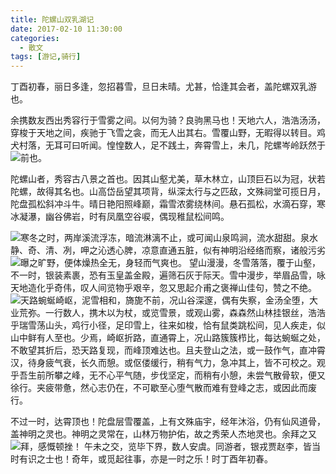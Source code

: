 ```yaml
---
title: 陀螺山双乳湖记
date: 2017-02-10 11:30:00
categories:
  - 散文
tags: [游记,骑行]
---
```


丁酉初春，丽日多逢，忽招暮雪，旦日未晴。尤甚，恰逢其会者，盖陀螺双乳游也。

余携数友西出秀容行于雪雾之间。以何为骑？良驹黑马也！天地六人，浩浩汤汤，穿梭于天地之间，疾驰于飞雪之衾，而无人出其右。雪覆山野，无暇得以转目。鸡犬村落，无耳可曰听闻。惶惶数人，足不践土，奔霄雪上，未几，陀螺岑岭跃然于前也。
<img src="/imgs/1501057985451.jpg" style="float:left;">

陀螺山者，秀容古八景之首也。因其山壑尤美，草木林立，山顶巨石以为冠，状若陀螺，故得其名也。山高岱岳望其项背，纵深太行与之匹敌，文殊祠堂可揽日月，陀盘孤松斜冲斗牛。晴日艳阳照峰巅，霜雪浓雾绕林间。悬石孤松，水滴石穿，寒冰凝瀑，幽谷佛岩，时有凤凰空谷唳，偶现稚鼠松间鸣。

<!-- more -->
<img src="/imgs/1501057999915.jpg" style="float:left;">
寒冬之时，两岸溪流浮冻，暗流淋漓不止，或可闻山泉鸣涧，流水甜甜。泉水静、奇、清、冽，呷之沁透心脾，凉意直通五脏，似有神明沿经络而察，诸般污劣曝之旷野，便体燥热全无，身轻而气爽也。
<img src="/imgs/1501058008651.jpg" style="float:left;">
望山漫漫，冬雪落落，覆于山壑，不一时，银装素裹，恐有玉皇盖金殿，遍筛石灰于际天。雪中漫步，举眉品雪，咏天地造化乎奇伟，叹人间览物乎艰辛，忽又思起介甫之褒禅山佳句，赞之不绝。
<img src="/imgs/1501058023275.jpg" style="float:left;">
天路蜿蜒崎岖，泥雪相和，旖旎不前，况山谷深邃，偶有失察，金汤全堕，大业荒弥。一行数人，携木以为杖，或览雪景，或观山雾，森森然山林挂银丝，浩浩乎瑞雪荡山头，鸡行小径，足印雪上，往来如梭，恰有鼠类跳松间，见人疾走，似山中鲜有人至也。少焉，崎岖折路，直通霄上，况山路簇簇栉比，每达蜿蜒之处，不敢望其折后，恐天路复现，而峰顶难达也。且夫登山之法，或一鼓作气，直冲霄汉，待身疲气衰，长久而憩。或伛偻缓行，稍有气力，急冲其上，皆不可校之。观乎吾生前所攀之峰，无不心平气随，步伐坚定，而稍有小憩，未尝气散骨软，便又徐行。夹疲带惫，然心志仍在，不可歇至心堕气散而难有登峰之志，或因此而废行。

不过一时，达霄顶也！陀盘层雪覆盖，上有文殊庙宇，经年沐浴，仍有仙风道骨，盖神明之灵也。神明之灵常在，山林万物护佑，故之秀荣人杰地灵也。余拜之又拜，感慨顿挫！
<img src="/imgs/1501058036315.jpg" style="float:left;">
午未之交，览毕下界，数人安虞。同游者，银戎贾赵李，皆当时有识之士也！奇年，或觅起往事，亦是一时之乐！时丁酉年初春。